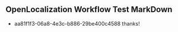 ## OpenLocalization Workflow Test MarkDown
* aa81f1f3-06a8-4e3c-b886-29be400c4588 
thanks!<!--HONumber=Mar16_HO2-->
